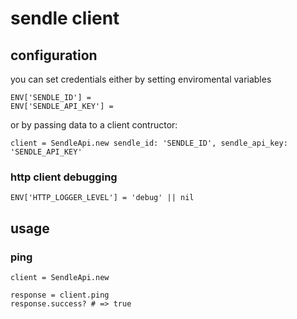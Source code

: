 # sendle client

## configuration

you can set credentials either by setting enviromental variables

    ENV['SENDLE_ID'] =
    ENV['SENDLE_API_KEY'] =

or by passing data to a client contructor:

    client = SendleApi.new sendle_id: 'SENDLE_ID', sendle_api_key: 'SENDLE_API_KEY'


### http client debugging

    ENV['HTTP_LOGGER_LEVEL'] = 'debug' || nil

## usage

### ping

    client = SendleApi.new

    response = client.ping
    response.success? # => true
